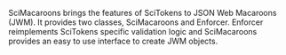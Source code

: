 SciMacaroons brings the features of SciTokens to JSON Web Macaroons (JWM). It provides two classes, SciMacaroons and Enforcer. Enforcer reimplements SciTokens specific validation logic and SciMacaroons provides an easy to use interface to create JWM objects.
